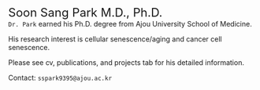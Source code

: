 <font size=5>Soon Sang Park M.D., Ph.D.</font>
<br>
`Dr. Park` earned his Ph.D. degree from Ajou University School of Medicine. 

His research interest is cellular senescence/aging and cancer cell senescence.

Please see cv, publications, and projects tab for his detailed information.

Contact: `sspark9395@ajou.ac.kr`
